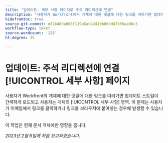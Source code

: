 ```yaml
---
title: "업데이트: 세부 사항 페이지로 주석 리디렉션에 연결"
description: "사용자가 Workfront에서 개체에 대한 댓글에 대한 링크를 따라가면 업데이트 스트림이 간략하게 로드되고 사용자는 개체의 세부 정보 영역으로 리디렉션됩니다. 이는 사용자가 이메일에서 링크를 클릭하거나 링크를 브라우저에 붙여넣으면 발생할 수 있습니다."
hidefromtoc: true
source-git-commit: e82b48da068f119a5ab42410b86dd47bf0aa0bc3
workflow-type: tm+mt
source-wordcount: '126'
ht-degree: 3%

---
```



# 업데이트: 주석 리디렉션에 연결 [!UICONTROL 세부 사항] 페이지

사용자가 Workfront의 개체에 대한 댓글에 대한 링크를 따라가면 업데이트 스트림이 간략하게 로드되고 사용자는 개체의 [!UICONTROL 세부 사항] 영역. 이 문제는 사용자가 이메일에서 링크를 클릭하거나 링크를 브라우저에 붙여넣는 경우에 발생할 수 있습니다.

이 작업은 현재 문서 객체에만 영향을 줍니다.

_2023년 2월 6일에 처음 보고되었습니다._

